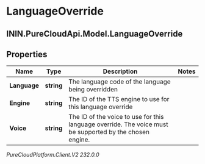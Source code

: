 # LanguageOverride

## ININ.PureCloudApi.Model.LanguageOverride

## Properties

|Name | Type | Description | Notes|
|------------ | ------------- | ------------- | -------------|
| **Language** | **string** | The language code of the language being overridden | |
| **Engine** | **string** | The ID of the TTS engine to use for this language override | |
| **Voice** | **string** | The ID of the voice to use for this language override. The voice must be supported by the chosen engine. | |



_PureCloudPlatform.Client.V2 232.0.0_
